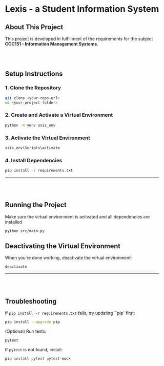 # **Lexis - a Student Information System**

## About This Project

This project is developed in fulfillment of the requirements for the subject **CCC151 - Information Management Systems**.

<br><br>

## **Setup Instructions**

### **1. Clone the Repository**

```sh
git clone <your-repo-url>
cd <your-project-folder>
```
### **2. Create and Activate a Virtual Environment**

```sh
python -m venv ssis_env
```

### **3. Activate the Virtual Environment**

```sh
ssis_env\Scripts\activate
```

### **4. Install Dependencies**

```sh
pip install -r requirements.txt
```

---

<br><br>

## **Running the Project**

Make sure the virtual environment is activated and all dependencies are installed
```sh
python src/main.py
```

## **Deactivating the Virtual Environment**

When you're done working, deactivate the virtual environment:
```sh
deactivate
```

---
<br><br>

## **Troubleshooting**

If `pip install -r requirements.txt` fails, try updating ``pip` first:
```sh
pip install --upgrade pip
```

(Optional) Run tests:
```sh
pytest
```

If `pytest` is not found, install:
```sh
pip install pytest pytest-mock
```